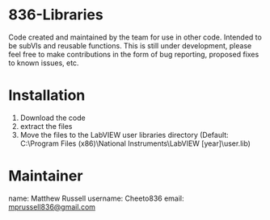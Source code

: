 # 836-Libraries
Code created and maintained by the team for use in other code. Intended to be subVIs and reusable functions.
This is still under development, please feel free to make contributions in the form of bug reporting, proposed fixes to known issues, etc.

# Installation
1. Download the code
2. extract the files
3. Move the files to the LabVIEW user libraries directory (Default: C:\Program Files (x86)\National Instruments\LabVIEW [year]\user.lib)

# Maintainer
name:     Matthew Russell
username: Cheeto836
email:    mprussell836@gmail.com

